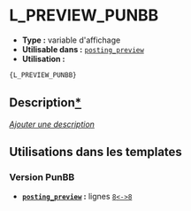 # L_PREVIEW_PUNBB
* __Type :__ variable d'affichage
* __Utilisable dans :__ [`posting_preview`](../tpl/posting_preview.md#readme)
* __Utilisation :__

```html
{L_PREVIEW_PUNBB}
```

## Description[*](https://fa-tvars.appspot.com/var/L_PREVIEW_PUNBB)
[*Ajouter une description*](https://fa-tvars.appspot.com/var/L_PREVIEW_PUNBB)

## Utilisations dans les templates

### Version PunBB
* __[`posting_preview`](../tpl/posting_preview.md#readme) :__ lignes [`8`](../src/punbb/posting_preview.tpl#L8)[`<->`](../src/punbb/posting_preview.tpl#L8-L8)[`8`](../src/punbb/posting_preview.tpl#L8)

